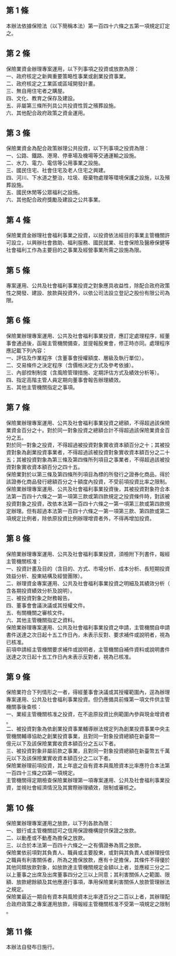 第 1 條
-------
本辦法依據保險法（以下簡稱本法）第一百四十六條之五第一項規定訂定  
之。

第 2 條
-------
保險業資金辦理專案運用，以下列事項之投資或放款為限：  
一、政府核定之新興重要策略性事業或創業投資事業。  
二、政府核定之工業區或區域開發計畫。  
三、無自用住宅者之購屋。  
四、文化、教育之保存及建設。  
五、非屬第三條所列具公共投資性質之殯葬設施。  
六、其他配合政府政策之資金運用。

第 3 條
-------
保險業資金為配合政策辦理公共投資，以下列事項之投資為限：  
一、公路、鐵路、港灣、停車場及機場等交通運輸之設施。  
二、水力、電力、電信等公用事業之設施。  
三、國民住宅、社會住宅及老人住宅之興建。  
四、河川、下水道之整治，垃圾、廢棄物處理等環境保護之設施，以及殯  
    葬設施。  
五、國民休閒等公眾福利之設施。  
六、其他配合政府獎勵及建設之公共事業。

第 4 條
-------
保險業資金辦理社會福利事業之投資，以投資依法經目的事業主管機關許  
可設立，以興辦社會救助、福利服務、國民就業、社會保險及醫療保健等  
社會福利工作為主要目的之事業及經營事業所需之設施為限。

第 5 條
-------
專案運用、公共及社會福利事業投資之對象應具收益性，除配合政府政策  
性之開發、建設、放款與投資外，以依公司法設立登記之股份有限公司為  
限。

第 6 條
-------
保險業辦理專案運用、公共及社會福利事業投資，應訂定處理程序，經董  
事會通過後，函報主管機關備查，並提報股東會，修正時亦同。處理程序  
應記載下列內容：  
一、評估及作業程序（含董事會授權額度、層級及執行單位）。  
二、交易條件之決定程序（含價格決定方式及參考依據）。  
三、內部控制制度（含風險管理措施、定期評估方式及績效分析等）。  
四、指定高階主管人員定期向董事會報告辦理績效。  
五、其他主管機關指定之事項。

第 7 條
-------
保險業辦理專案運用、公共及社會福利事業投資之總額，不得超過該保險  
業資金百分之十。對於同一對象投資之總額合計不得超過該保險業資金百  
分之五。  
對於同一對象之投資，不得超過被投資對象實收資本額百分之十；其被投  
資對象為創業投資事業者，不得超過該被投資對象實收資本額百分之二十  
五；其被投資對象為第三條及第四條所列項目之事業者，不得超過該被投  
資對象實收資本額百分之四十五。  
保險業對於以第三條及第四條所列項目為標的所發行之證券化商品，得於  
該證券化商品發行總額百分之十額度內投資，不受前項投資比率之限制。  
保險業辦理專案運用、公共及社會福利事業投資後，其被投資對象符合本  
法第一百四十六條之一第一項第三款或第四款規定之投資條件時，對該被  
投資對象之投資，改依本法第一百四十六條之一第一項第三款或第四款規  
定辦理。但有超過本法第一百四十六條之一第一項第三款、第四款或第二  
項規定比例者，除依原投資比例辦理增資者外，不得再增加投資。

第 8 條
-------
保險業辦理專案運用、公共及社會福利事業投資，須檢附下列書件，報經  
主管機關核准：  
一、投資計畫及目的（含目的、方式、市場分析、成本分析、長短期投資  
    效益分析、股東結構及經營團隊）。  
二、辦理資金專案運用、公共及社會福利事業投資之明細及其績效分析（  
    含各期投資績效分析及說明）。  
三、被投資對象之財務報告。  
四、董事會會議決議或其授權文件。  
五、有關機關之審核文件。  
六、其他主管機關指定之資料。  
保險業辦理專案運用、公共及社會福利事業投資之申請，主管機關自申請  
書件送達之次日起十五工作日內，未表示反對、要求補件或說明者，視為  
已核准。  
前項申請經主管機關要求補件或說明者，主管機關自補件資料或說明書件  
送達之次日起十五工作日內未表示反對者，視為已核准。

第 9 條
-------
保險業符合下列情形之一者，得經董事會決議或其授權範圍內，逕為辦理  
專案運用、公共及社會福利事業投資。但仍應備具前條第一項文件供主管  
機關事後查核：  
一、業經主管機關核准之投資，在不逾原投資比例範圍內參與現金增資者  
    。  
二、被投資對象為依創業投資事業輔導辦法規定列為創業投資事業中央主  
    管機關輔導協助之創業投資事業，且對同一對象投資總額在新臺幣一  
    億元以下及該保險業實收資本額百分之五以下者。  
三、被投資對象非屬前款之事業，且對同一對象投資總額在新臺幣五千萬  
    元以下及該保險業實收資本額百分之二以下者。  
保險業辦理前項投資，其上年底之自有資本與風險資本比率應符合本法第  
一百四十三條之四第一項規定。  
主管機關得定期檢查保險業辦理第一項專案運用、公共及社會福利事業投  
資，並視社會經濟情況及其實際辦理績效，限制或審核之。

第 10 條
--------
保險業辦理專案運用之放款，以下列各款為限：  
一、銀行或主管機關認可之信用保證機構提供保證之放款。  
二、以動產或不動產為擔保之放款。  
三、以合於本法第一百四十六條之一之有價證券為質之放款。  
保險業依前項對其負責人、職員或主要股東，或對與其負責人或辦理授信  
之職員有利害關係者，所為之擔保放款，應有十足擔保，其條件不得優於  
其他同類放款對象，如放款達主管機關規定金額以上者，並應經三分之二  
以上董事之出席及出席董事四分之三以上同意；其利害關係人之範圍、限  
額、放款總餘額及其他應遵行事項，準用保險業利害關係人放款管理辦法  
之規定。  
保險業最近一期自有資本與風險資本比率達百分之二百以上者，其辦理配  
合政府政策之專案運用放款，得報經主管機關核准不受第一項規定之限制  
。

第 11 條
--------
本辦法自發布日施行。

